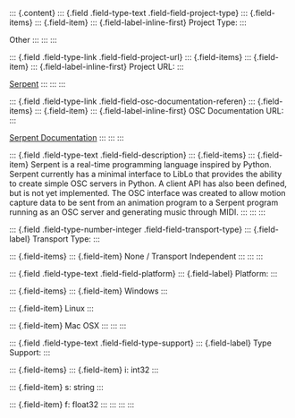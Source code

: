 ::: {.content}
::: {.field .field-type-text .field-field-project-type}
::: {.field-items}
::: {.field-item}
::: {.field-label-inline-first}
Project Type:
:::

Other
:::
:::
:::

::: {.field .field-type-link .field-field-project-url}
::: {.field-items}
::: {.field-item}
::: {.field-label-inline-first}
Project URL:
:::

[Serpent](https://web.archive.org/web/20201128043430/https://www.cs.cmu.edu/~music/aura/serpent-info.htm)
:::
:::
:::

::: {.field .field-type-link .field-field-osc-documentation-referen}
::: {.field-items}
::: {.field-item}
::: {.field-label-inline-first}
OSC Documentation URL:
:::

[Serpent
Documentation](https://web.archive.org/web/20201128043430/https://www.cs.cmu.edu/~music/cmsip/serpent/doc/serpent.htm)
:::
:::
:::

::: {.field .field-type-text .field-field-description}
::: {.field-items}
::: {.field-item}
Serpent is a real-time programming language inspired by Python. Serpent
currently has a minimal interface to LibLo that provides the ability to
create simple OSC servers in Python. A client API has also been defined,
but is not yet implemented. The OSC interface was created to allow
motion capture data to be sent from an animation program to a Serpent
program running as an OSC server and generating music through MIDI.
:::
:::
:::

::: {.field .field-type-number-integer .field-field-transport-type}
::: {.field-label}
Transport Type:
:::

::: {.field-items}
::: {.field-item}
None / Transport Independent
:::
:::
:::

::: {.field .field-type-text .field-field-platform}
::: {.field-label}
Platform:
:::

::: {.field-items}
::: {.field-item}
Windows
:::

::: {.field-item}
Linux
:::

::: {.field-item}
Mac OSX
:::
:::
:::

::: {.field .field-type-text .field-field-type-support}
::: {.field-label}
Type Support:
:::

::: {.field-items}
::: {.field-item}
i: int32
:::

::: {.field-item}
s: string
:::

::: {.field-item}
f: float32
:::
:::
:::
:::
